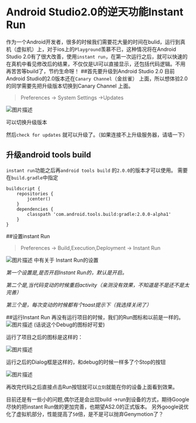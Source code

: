 # Android Studio2.0的逆天功能Instant Run
作为一个Android开发者，很多的时候我们需要花大量的时间在bulid，运行到真机（虚拟机）上，对于ios上的`Playground`羡慕不已，这种情况将在Android Studio 2.0有了很大改善，使用`instant run`，在第一次运行之后，就可以快速的在真机中看见修改后的结果，不仅仅是UI可以直接显示，还包括代码逻辑。不用再苦苦等build了，节约生命呀！
##首先要升级到Android Studio 2.0
目前Android Studio的2.0版本还在`Canary Channel`（金丝雀） 上面，所以想体验2.0的同学需要先把升级版本切换到Canary Channel 上面。

 >Preferences -> System Settings ->Updates

![图片描述][1]

可以切换升级版本

然后`check for updates` 就可以升级了。（如果连接不上升级服务器，请墙一下）

## 升级android tools build
`instant run`功能之后再`android tools build` 的`2.0.0`的版本才可以使用。
需要在`build.gradle`中指定

```
buildscript {
    repositories {
        jcenter()
    }
    dependencies {
        classpath 'com.android.tools.build:gradle:2.0.0-alpha1'
    }
}
```
##设置instant Run
>Preferences -> Build,Execution,Deployment -> Instant Run

![图片描述][2]
中有关于 Instant Run的设置

*第一个设置是,是否开启Instant Run的，默认是开启。*

*第二个是,当代码变动的时候重启activity（亲测没有效果，不知道是不是还不是太完善）*

*第三个是，每次变动的时候都有个toast提示下（我选择关闭了）*

##运行Instant Run 
再没有运行项目的时候，我们的Run图标和以前是一样的。
![图片描述][3]
(话说这个Debug的图标好可爱)

运行了项目之后的图标是这样的：

![图片描述][4]

运行之后的Dialog框是这样的，和debug的时候一样多了个Stop的按钮

![图片描述][5]

再改完代码之后直接点击Run按钮就可以`立刻`就能在你的设备上面看到效果。

目前还是有一些小的问题,偶尔还是会出现build ->run到设备的方式，期待Google尽快的把instant Run做的更加完善，也期望AS2.0的正式版本。
另外google说优化了虚拟机部分，性能提高了`50`倍，是不是可以抛弃Genymotion了？ 


  [1]: /img/bVq642
  [2]: /img/bVq644
  [3]: /img/bVq65a
  [4]: /img/bVq65b
  [5]: /img/bVq65c




